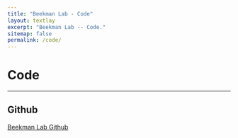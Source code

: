 ```yaml
---
title: "Beekman Lab - Code"
layout: textlay
excerpt: "Beekman Lab -- Code."
sitemap: false
permalink: /code/
---
```



# Code
---
## Github
[Beekman Lab Github](https://github.com/umcu-beekmanlab)